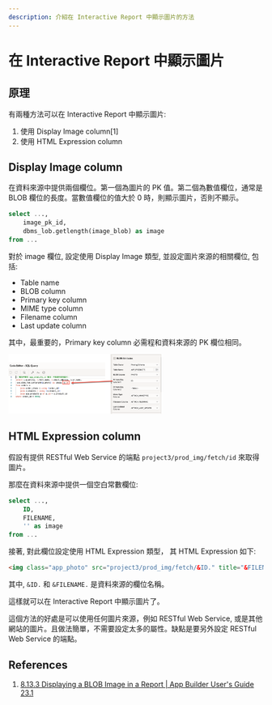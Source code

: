 ```yaml
---
description: 介紹在 Interactive Report 中顯示圖片的方法
---
```


# 在 Interactive Report 中顯示圖片

## 原理

有兩種方法可以在 Interactive Report 中顯示圖片:
1. 使用 Display Image column[1]
2. 使用 HTML Expression column

## Display Image column

在資料來源中提供兩個欄位。第一個為圖片的 PK 值。第二個為數值欄位，通常是 BLOB 欄位的長度。當數值欄位的值大於 0 時，則顯示圖片，否則不顯示。

```sql
select ..., 
    image_pk_id,
    dbms_lob.getlength(image_blob) as image
from ...
```
對於 image 欄位, 設定使用 Display Image 類型, 並設定圖片來源的相關欄位, 包括: 
- Table name
- BLOB column
- Primary key column
- MIME type column
- Filename column
- Last update column

其中，最重要的，Primary key column 必需程和資料來源的 PK 欄位相同。

<img src="img/24-Oct-12-22-25-53.png" style="width:60%;" />

## HTML Expression column

假設有提供 RESTful Web Service 的端點 `project3/prod_img/fetch/id` 來取得圖片。

那麼在資料來源中提供一個空白常數欄位:

```sql
select ...,
    ID, 
    FILENAME, 
    '' as image
from ...
```
接著, 對此欄位設定使用 HTML Expression 類型， 其 HTML Expression 如下:
```html
<img class="app_photo" src="project3/prod_img/fetch/&ID." title="&FILENAME." />
```

其中, `&ID.` 和 `&FILENAME.` 是資料來源的欄位名稱。

這樣就可以在 Interactive Report 中顯示圖片了。

這個方法的好處是可以使用任何圖片來源，例如 RESTful Web Service, 或是其他網站的圖片。且做法簡單，不需要設定太多的屬性。缺點是要另外設定 RESTful Web Service 的端點。

## References

1.  [8.13.3 Displaying a BLOB Image in a Report | App Builder User's Guide 23.1](https://docs.oracle.com/en/database/oracle/apex/23.1/htmdb/understanding-blob-support-in-forms-and-reports.html#GUID-F9FC68B1-EAF5-47F7-862A-5AF157E854DE)